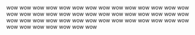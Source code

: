 wow
wow
wow
wow
wow
wow
wow
wow
wow
wow
wow
wow
wow
wow
wow
wow
wow
wow
wow
wow
wow
wow
wow
wow
wow
wow
wow
wow
wow
wow
wow
wow
wow
wow
wow
wow
wow
wow
wow
wow
wow
wow
wow
wow
wow
wow
wow
wow
wow

